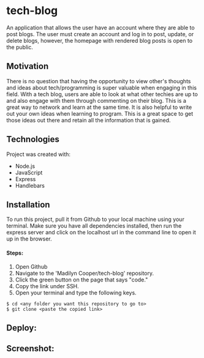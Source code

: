 # tech-blog

An application that allows the user have an account where they are able to post blogs. The user must create an account and log in to post, update, or delete blogs, however, the homepage with rendered blog posts is open to the public. 

## Motivation

There is no question that having the opportunity to view other's thoughts and ideas about tech/programming is super valuable when engaging in this field. With a tech blog, users are able to look at what other techies are up to and also engage with them through commenting on their blog. This is a great way to network and learn at the same time. It is also helpful to write out your own ideas when learning to program. This is a great space to get those ideas out there and retain all the information that is gained. 

## Technologies

Project was created with:
* Node.js
* JavaScript
* Express
* Handlebars

## Installation

To run this project, pull it from Github to your local machine using your terminal.
Make sure you have all dependencies installed, then run the express server and click on the localhost url in the command line to open it up in the browser. 
   
#### Steps: 

1. Open Github
2. Navigate to the 'Madilyn Cooper/tech-blog' repository. 
3. Click the green button on the page that says "code."
4. Copy the link under SSH. 
5. Open your terminal and type the following keys.

```
$ cd <any folder you want this repository to go to>
$ git clone <paste the copied link>
```

## Deploy: 



 ## Screenshot: